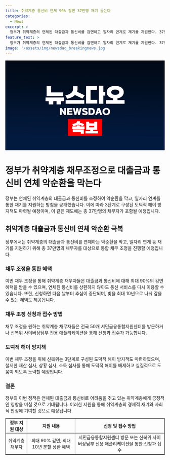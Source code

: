 ```yaml
---
title: 취약계층 통신비 연체 90% 감면 37만명 재기 돕는다
categories:
  - News
excerpt: >
  정부가 취약계층의 연체된 대출금과 통신비를 감면하고 일자리 연계로 재기를 지원한다. 37만명의 연체 통신채무자가 최대 90% 감면을 받을 수 있으며, 일반 채무자는 30% 면제, 알뜰폰이나 휴대폰 결제사 이용자는 최대 70% 감면 가능하다. 채무 조정으로 3개월 이상 연체하더라도 통신 서비스를 이용할 수 있고, 추심이 중단되며 빚은 최대 10년으로 나누어 상환 가능하다. 50개 지원센터를 방문하거나 앱을 통해 신청이 가능하며, 도덕적 해이 방지책도 마련되었다.
feature_text: >
  정부가 취약계층의 연체된 대출금과 통신비를 감면하고 일자리 연계로 재기를 지원한다. 37만명의 연체 통신채무자가 최대 90% 감면을 받을 수 있으며, 일반 채무자는 30% 면제, 알뜰폰이나 휴대폰 결제사 이용자는 최대 70% 감면 가능하다. 채무 조정으로 3개월 이상 연체하더라도 통신 서비스를 이용할 수 있고, 추심이 중단되며 빚은 최대 10년으로 나누어 상환 가능하다. 50개 지원센터를 방문하거나 앱을 통해 신청이 가능하며, 도덕적 해이 방지책도 마련되었다.
image: '/assets/img/newsdao_breakingnews.jpg'
---
```


<p><img src="/assets/img/newsdao_breakingnews.jpg" alt="pcversion 속보" /></p>

<h1>정부가 취약계층 채무조정으로 대출금과 통신비 연체 악순환을 막는다</h1>

<p data-ke-size="size16">정부는 연체된 취약계층의 대출금과 통신비를 조정하여 악순환을 막고, 일자리 연계를 통한 재기를 지원하는 방침을 공개했습니다. 이에 따라 3단계로 구성된 도덕적 해이 방지책도 마련될 예정이며, 이 같은 제도에는 총 37만명의 채무자가 포함될 예정입니다.</p>

<h2 data-ke-size="size26">취약계층 대출금과 통신비 연체 악순환 극복</h2>

<p data-ke-size="size16">정부에서는 취약계층의 대출금과 통신비를 연체하는 악순환을 막고, 일자리 연계 등 재기를 지원하기 위해 총 37만명의 채무자를 대상으로 통합 채무 조정을 진행할 예정입니다.</p>

<h3>채무 조정을 통한 혜택</h3>

<p data-ke-size="size16">이번 채무 조정을 통해 취약계층 채무자들은 대출금과 통신비에 대해 최대 90%의 감면 혜택을 받을 수 있으며, 연체된 통신비를 상환하지 않아도 통신 서비스를 다시 이용할 수 있습니다. 또한, 신청하면 다음 날부터 추심이 중단되며, 빚을 최대 10년으로 나눠 갚을 수 있는 혜택도 제공됩니다.</p>

<h3>채무 조정 신청과 접수 방법</h3>

<p data-ke-size="size16">채무 조정을 원하는 취약계층 채무자들은 전국 50개 서민금융통합지원센터를 방문하거나 신복위 사이버상담부 전용 애플리케이션을 통해 신청과 접수가 가능합니다.</p>

<h3>도덕적 해이 방지책</h3>

<p data-ke-size="size16">이번 채무 조정을 위해 신복위는 3단계로 구성된 도덕적 해이 방지책도 마련하였으며, 철저한 재산 심사, 상황 심사, 소득 심사를 통해 도덕적 해이를 배제하고 실질적으로 도움이 되도록 노력할 예정입니다.</p>

<h3>결론</h3>

<p data-ke-size="size16">정부의 이번 정책은 연체된 대출금과 통신비로 어려움을 겪고 있는 취약계층에게 긍정적인 영향을 미칠 것으로 기대됩니다. 이러한 지원을 통해 취약계층의 경제적 재기와 사회적 안정에 기여할 것으로 예상됩니다.</p>

<table border="1" style="width: 100%;">
<tbody>
<tr>
<td style="text-align: center; height: 17px;"><b>정부 지원 대상</b></td>
<td style="text-align: center; height: 17px;"><b>지원 내용</b></td>
<td style="text-align: center; height: 17px;"><b>신청 및 접수 방법</b></td>
</tr>
<tr>
<td style="text-align: center; height: 17px;">취약계층 채무자</td>
<td style="text-align: center; height: 17px;">최대 90% 감면, 최대 10년 분할 상환 혜택</td>
<td style="text-align: center; height: 17px;">서민금융통합지원센터 방문 또는 신복위 사이버상담부 전용 애플리케이션을 통한 신청과 접수</td>
</tr>
</tbody>
</table>

